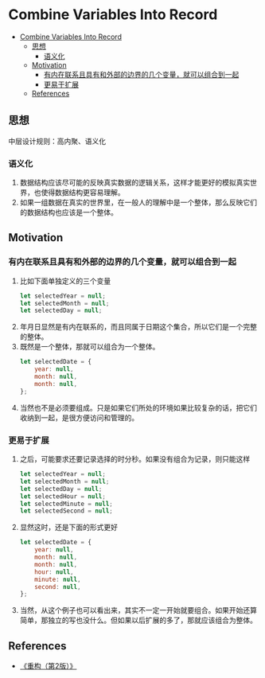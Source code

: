 # Combine Variables Into Record

<!-- TOC -->

- [Combine Variables Into Record](#combine-variables-into-record)
    - [思想](#思想)
        - [语义化](#语义化)
    - [Motivation](#motivation)
        - [有内在联系且具有和外部的边界的几个变量，就可以组合到一起](#有内在联系且具有和外部的边界的几个变量就可以组合到一起)
        - [更易于扩展](#更易于扩展)
    - [References](#references)

<!-- /TOC -->


## 思想
中层设计规则：高内聚、语义化

### 语义化
1. 数据结构应该尽可能的反映真实数据的逻辑关系，这样才能更好的模拟真实世界，也使得数据结构更容易理解。
2. 如果一组数据在真实的世界里，在一般人的理解中是一个整体，那么反映它们的数据结构也应该是一个整体。


## Motivation
### 有内在联系且具有和外部的边界的几个变量，就可以组合到一起
1. 比如下面单独定义的三个变量
    ```js
    let selectedYear = null;
    let selectedMonth = null;
    let selectedDay = null;
    ```
2. 年月日显然是有内在联系的，而且同属于日期这个集合，所以它们是一个完整的整体。
3. 既然是一个整体，那就可以组合为一个整体。
    ```js
    let selectedDate = {
        year: null,
        month: null,
        month: null,
    };
    ```
4. 当然也不是必须要组成。只是如果它们所处的环境如果比较复杂的话，把它们收纳到一起，是很方便访问和管理的。

### 更易于扩展
1. 之后，可能要求还要记录选择的时分秒。如果没有组合为记录，则只能这样
    ```js
    let selectedYear = null;
    let selectedMonth = null;
    let selectedDay = null;
    let selectedHour = null;
    let selectedMinute = null;
    let selectedSecond = null;
    ```
2. 显然这时，还是下面的形式更好
    ```js
    let selectedDate = {
        year: null,
        month: null,
        month: null,
        hour: null,
        minute: null,
        second: null,
    };
    ```
3. 当然，从这个例子也可以看出来，其实不一定一开始就要组合。如果开始还算简单，那独立的写也没什么。但如果以后扩展的多了，那就应该组合为整体。


## References
* [《重构（第2版）》](https://book.douban.com/subject/33400354/)

